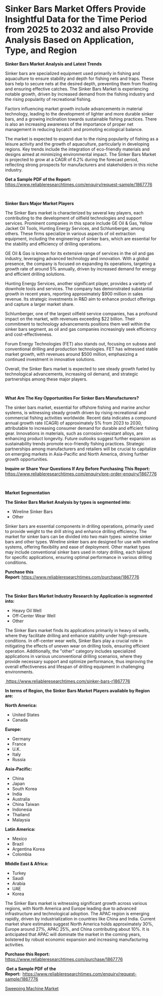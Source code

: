 <p><h1>Sinker Bars Market Offers Provide Insightful Data for the Time Period from 2025 to 2032 and also Provide Analysis Based on Application, Type, and Region</h1></p><p><strong>Sinker Bars Market Analysis and Latest Trends</strong></p>
<p><p>Sinker bars are specialized equipment used primarily in fishing and aquaculture to ensure stability and depth for fishing nets and traps. These bars help to secure nets at the desired depth, preventing them from floating and ensuring effective catches. The Sinker Bars Market is experiencing notable growth, driven by increased demand from the fishing industry and the rising popularity of recreational fishing. </p><p>Factors influencing market growth include advancements in material technology, leading to the development of lighter and more durable sinker bars, and a growing inclination towards sustainable fishing practices. There is also an increasing awareness of the importance of proper net management in reducing bycatch and promoting ecological balance.</p><p>The market is expected to expand due to the rising popularity of fishing as a leisure activity and the growth of aquaculture, particularly in developing regions. Key trends include the integration of eco-friendly materials and designs aimed at minimizing environmental impact. The Sinker Bars Market is projected to grow at a CAGR of 6.2% during the forecast period, reflecting strong prospects for manufacturers and stakeholders in this niche industry.</p></p>
<p><strong>Get a Sample PDF of the Report:&nbsp;</strong> <a href="https://www.reliableresearchtimes.com/enquiry/request-sample/1867776?utm_campaign=2479&utm_medium=2&utm_source=Github&utm_content=ia&utm_term=19022025&utm_id=sinker-bars">https://www.reliableresearchtimes.com/enquiry/request-sample/1867776</a></p>
<p>&nbsp;</p>
<p><strong>Sinker Bars Major Market Players</strong></p>
<p><p>The Sinker Bars market is characterized by several key players, each contributing to the development of oilfield technologies and support services. Prominent companies in this space include GE Oil & Gas, Yellow Jacket Oil Tools, Hunting Energy Services, and Schlumberger, among others. These firms specialize in various aspects of oil extraction equipment, including the engineering of sinker bars, which are essential for the stability and efficiency of drilling operations.</p><p>GE Oil & Gas is known for its extensive range of services in the oil and gas industry, leveraging advanced technology and innovation. With a global presence, the company is focused on expanding its operations, targeting a growth rate of around 5% annually, driven by increased demand for energy and efficient drilling solutions.</p><p>Hunting Energy Services, another significant player, provides a variety of downhole tools and services. The company has demonstrated substantial growth in recent years, reporting approximately $900 million in sales revenue. Its strategic investments in R&D aim to enhance product offerings and capture a larger market share.</p><p>Schlumberger, one of the largest oilfield service companies, has a profound impact on the market, with revenues exceeding $22 billion. Their commitment to technology advancements positions them well within the sinker bars segment, as oil and gas companies increasingly seek efficiency and cost-effectiveness.</p><p>Forum Energy Technologies (FET) also stands out, focusing on subsea and conventional drilling and production technologies. FET has witnessed stable market growth, with revenues around $500 million, emphasizing a continued investment in innovative solutions.</p><p>Overall, the Sinker Bars market is expected to see steady growth fueled by technological advancements, increasing oil demand, and strategic partnerships among these major players.</p></p>
<p>&nbsp;</p>
<p><strong>What Are The Key Opportunities For Sinker Bars Manufacturers?</strong></p>
<p><p>The sinker bars market, essential for offshore fishing and marine anchor systems, is witnessing steady growth driven by rising recreational and commercial fishing activities worldwide. Recent data indicates a compound annual growth rate (CAGR) of approximately 5% from 2023 to 2030, attributable to increasing consumer demand for durable and efficient fishing gear. Innovations in materials, such as corrosion-resistant alloys, are enhancing product longevity. Future outlooks suggest further expansion as sustainability trends promote eco-friendly fishing practices. Strategic partnerships among manufacturers and retailers will be crucial to capitalize on emerging markets in Asia-Pacific and North America, driving further growth opportunities.</p></p>
<p><strong>Inquire or Share Your Questions If Any Before Purchasing This Report:</strong> <a href="https://www.reliableresearchtimes.com/enquiry/pre-order-enquiry/1867776?utm_campaign=2479&utm_medium=2&utm_source=Github&utm_content=ia&utm_term=19022025&utm_id=sinker-bars">https://www.reliableresearchtimes.com/enquiry/pre-order-enquiry/1867776</a></p>
<p>&nbsp;</p>
<p><strong>Market Segmentation</strong></p>
<p><strong>The Sinker Bars Market Analysis by types is segmented into:</strong></p>
<p><ul><li>Wireline Sinker Bars</li><li>Other</li></ul></p>
<p><p>Sinker bars are essential components in drilling operations, primarily used to provide weight to the drill string and enhance drilling efficiency. The market for sinker bars can be divided into two main types: wireline sinker bars and other types. Wireline sinker bars are designed for use with wireline systems, offering flexibility and ease of deployment. Other market types may include conventional sinker bars used in rotary drilling, each tailored for specific applications, ensuring optimal performance in various drilling conditions.</p></p>
<p><strong>Purchase this Report:&nbsp;</strong><a href="https://www.reliableresearchtimes.com/purchase/1867776?utm_campaign=2479&utm_medium=2&utm_source=Github&utm_content=ia&utm_term=19022025&utm_id=sinker-bars">https://www.reliableresearchtimes.com/purchase/1867776</a></p>
<p>&nbsp;</p>
<p><strong>The Sinker Bars Market Industry Research by Application is segmented into:</strong></p>
<p><ul><li>Heavy Oil Well</li><li>Off-Center Wear Well</li><li>Other</li></ul></p>
<p><p>The Sinker Bars market finds its applications primarily in heavy oil wells, where they facilitate drilling and enhance stability under high-pressure conditions. In off-center wear wells, Sinker Bars play a crucial role in mitigating the effects of uneven wear on drilling tools, ensuring efficient operation. Additionally, the "other" category includes specialized applications in various unconventional drilling scenarios, where they provide necessary support and optimize performance, thus improving the overall effectiveness and lifespan of drilling equipment in challenging environments.</p></p>
<p><a href="https://www.reliableresearchtimes.com/sinker-bars-r1867776?utm_campaign=2479&utm_medium=2&utm_source=Github&utm_content=ia&utm_term=19022025&utm_id=sinker-bars">&nbsp;https://www.reliableresearchtimes.com/sinker-bars-r1867776</a></p>
<p><strong>In terms of Region, the Sinker Bars Market Players available by Region are:</strong></p>
<p>
    <p> <strong> North America: </strong>
        <ul>
            <li>United States</li>
            <li>Canada</li>
        </ul>
        </p> 
    <p> <strong> Europe: </strong>
        <ul>
            <li>Germany</li>
            <li>France</li>
            <li>U.K.</li>
            <li>Italy</li>
            <li>Russia</li>
        </ul>
        </p> 
    <p> <strong> Asia-Pacific: </strong>
        <ul>
            <li>China</li>
            <li>Japan</li>
            <li>South Korea</li>
            <li>India</li>
            <li>Australia</li>
            <li>China Taiwan</li>
            <li>Indonesia</li>
            <li>Thailand</li>
            <li>Malaysia</li>
        </ul>
        </p> 
    <p> <strong> Latin America: </strong>
        <ul>
            <li>Mexico</li>
            <li>Brazil</li>
            <li>Argentina Korea</li>
            <li>Colombia</li>
        </ul>
        </p> 
    <p> <strong> Middle East & Africa: </strong>
        <ul>
            <li>Turkey</li>
            <li>Saudi</li>
            <li>Arabia</li>
            <li>UAE</li>
            <li>Korea</li>
        </ul>
    </p>
    </p>
<p><p>The Sinker Bars market is witnessing significant growth across various regions, with North America and Europe leading due to advanced infrastructure and technological adoption. The APAC region is emerging rapidly, driven by industrialization in countries like China and India. Current market share estimates suggest North America holds approximately 30%, Europe around 27%, APAC 25%, and China contributing about 10%. It is anticipated that APAC will dominate the market in the coming years, bolstered by robust economic expansion and increasing manufacturing activities.</p></p>
<p><strong>Purchase this Report: </strong><a href="https://www.reliableresearchtimes.com/purchase/1867776?utm_campaign=2479&utm_medium=2&utm_source=Github&utm_content=ia&utm_term=19022025&utm_id=sinker-bars">https://www.reliableresearchtimes.com/purchase/1867776</a></p>
<p>&nbsp;<strong>Get a Sample PDF of the Report:&nbsp;&nbsp;</strong><a href="https://www.reliableresearchtimes.com/enquiry/request-sample/1867776?utm_campaign=2479&utm_medium=2&utm_source=Github&utm_content=ia&utm_term=19022025&utm_id=sinker-bars">https://www.reliableresearchtimes.com/enquiry/request-sample/1867776</a></p>
<p><strong></strong></p>
<p><p><a href="https://github.com/phephezxnf/Market-Research-Report-List-1/blob/main/sweeping-machine-market.md?utm_campaign=2479&utm_medium=2&utm_source=Github&utm_content=ia&utm_term=19022025&utm_id=sinker-bars">Sweeping Machine Market</a></p></p>
